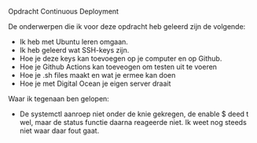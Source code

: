 Opdracht Continuous Deployment

De onderwerpen die ik voor deze opdracht heb geleerd zijn de
volgende:

- Ik heb met Ubuntu leren omgaan.
- Ik heb geleerd wat SSH-keys zijn.
- Hoe je deze keys kan toevoegen op je computer en op Github.
- Hoe je Github Actions kan toeveogen om testen uit te voeren
- Hoe je .sh files maakt en wat je ermee kan doen
- Hoe je met Digital Ocean je eigen server draait

Waar ik tegenaan ben gelopen:

- De systemctl aanroep niet onder de knie gekregen, de enable $
deed t wel, maar de status functie daarna reageerde niet.
Ik weet nog steeds niet waar daar fout gaat.

